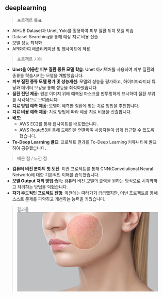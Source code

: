 ## deeplearning
> 프로젝트 목표
  - AIHUB Dataset과 Unet, Yolo를 활용하여 피부 질환 위치 모델 학습
  - Dataset Searching을 통해 예상 치료 비용 산출
  - 모델 성능 최적화
  - API화하여 애플리케이션 및 웹사이트에 적용
> 프로젝트 기여
  - **Unet을 이용한 피부 질환 종류 모델 학습**: Unet 아키텍처를 사용하여 피부 질환의 종류를 학습시키는 모델을 개발했습니다.
  - **피부 질환 종류 모델 평가 및 성능개선**: 모델의 성능을 평가하고, 하이퍼파라미터 튜닝과 데이터 보강을 통해 성능을 최적화했습니다.
  - **질환 진단 제공**: 원본 이미지 위에 예측된 마스크를 반투명하게 표시하여 질환 부위를 시각적으로 보여줍니다.
  - **치료 방법 예측 제공**: 모델이 예측한 질환에 맞는 치료 방법을 추천합니다.
  - **치료 비용 예측 제공**: 치료 방법에 따라 예상 치료 비용을 산출합니다.
  - **배포**:
    - AWS EC2를 통해 웹사이트를 배포했습니다.
    - AWS Route53을 통해 도메인을 연결하여 사용자들이 쉽게 접근할 수 있도록 했습니다.
  - **To-Deep Learning 발표**: 프로젝트 결과를 To-Deep Learning 커뮤니티에 발표하여 공유했습니다.
> 배운 점 / 느낀 점
  - **컴퓨터 비전 분야의 첫 도전**: 이번 프로젝트를 통해 CNN(Convolutional Neural Network)에 대한 기본적인 이해를 습득했습니다.
  - **모델 Output 처리 방법 습득**: 컴퓨터 비전 모델의 출력을 원하는 방식으로 시각화하고 처리하는 방법을 익혔습니다.
  - **자기 주도적인 프로젝트 진행**: 이전에는 따라가기 급급했지만, 이번 프로젝트를 통해 스스로 문제를 파악하고 개선하는 능력을 키웠습니다.
> 결과물
![image](/skin.jpg)
